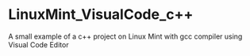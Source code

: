 # LinuxMint_VisualCode_c++

A small example of a c++ project on Linux Mint with gcc compiler using Visual Code Editor

